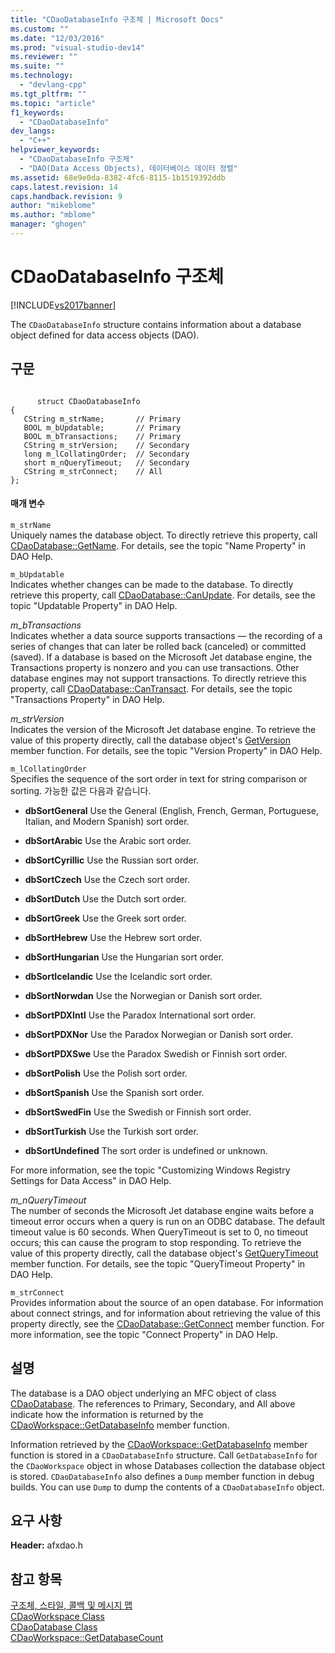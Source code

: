 ```yaml
---
title: "CDaoDatabaseInfo 구조체 | Microsoft Docs"
ms.custom: ""
ms.date: "12/03/2016"
ms.prod: "visual-studio-dev14"
ms.reviewer: ""
ms.suite: ""
ms.technology: 
  - "devlang-cpp"
ms.tgt_pltfrm: ""
ms.topic: "article"
f1_keywords: 
  - "CDaoDatabaseInfo"
dev_langs: 
  - "C++"
helpviewer_keywords: 
  - "CDaoDatabaseInfo 구조체"
  - "DAO(Data Access Objects), 데이터베이스 데이터 정렬"
ms.assetid: 68e9e0da-8382-4fc6-8115-1b1519392ddb
caps.latest.revision: 14
caps.handback.revision: 9
author: "mikeblome"
ms.author: "mblome"
manager: "ghogen"
---
```

# CDaoDatabaseInfo 구조체
[!INCLUDE[vs2017banner](../../assembler/inline/includes/vs2017banner.md)]

The `CDaoDatabaseInfo` structure contains information about a database object defined for data access objects \(DAO\).  
  
## 구문  
  
```  
  
      struct CDaoDatabaseInfo  
{  
   CString m_strName;       // Primary  
   BOOL m_bUpdatable;       // Primary  
   BOOL m_bTransactions;    // Primary  
   CString m_strVersion;    // Secondary  
   long m_lCollatingOrder;  // Secondary  
   short m_nQueryTimeout;   // Secondary  
   CString m_strConnect;    // All  
};  
```  
  
#### 매개 변수  
 `m_strName`  
 Uniquely names the database object.  To directly retrieve this property, call [CDaoDatabase::GetName](../Topic/CDaoDatabase::GetName.md).  For details, see the topic "Name Property" in DAO Help.  
  
 `m_bUpdatable`  
 Indicates whether changes can be made to the database.  To directly retrieve this property, call [CDaoDatabase::CanUpdate](../Topic/CDaoDatabase::CanUpdate.md).  For details, see the topic "Updatable Property" in DAO Help.  
  
 *m\_bTransactions*  
 Indicates whether a data source supports transactions — the recording of a series of changes that can later be rolled back \(canceled\) or committed \(saved\).  If a database is based on the Microsoft Jet database engine, the Transactions property is nonzero and you can use transactions.  Other database engines may not support transactions.  To directly retrieve this property, call [CDaoDatabase::CanTransact](../Topic/CDaoDatabase::CanTransact.md).  For details, see the topic "Transactions Property" in DAO Help.  
  
 *m\_strVersion*  
 Indicates the version of the Microsoft Jet database engine.  To retrieve the value of this property directly, call the database object's [GetVersion](../Topic/CDaoDatabase::GetVersion.md) member function.  For details, see the topic "Version Property" in DAO Help.  
  
 `m_lCollatingOrder`  
 Specifies the sequence of the sort order in text for string comparison or sorting.  가능한 값은 다음과 같습니다.  
  
-   **dbSortGeneral** Use the General \(English, French, German, Portuguese, Italian, and Modern Spanish\) sort order.  
  
-   **dbSortArabic** Use the Arabic sort order.  
  
-   **dbSortCyrillic** Use the Russian sort order.  
  
-   **dbSortCzech** Use the Czech sort order.  
  
-   **dbSortDutch** Use the Dutch sort order.  
  
-   **dbSortGreek** Use the Greek sort order.  
  
-   **dbSortHebrew** Use the Hebrew sort order.  
  
-   **dbSortHungarian** Use the Hungarian sort order.  
  
-   **dbSortIcelandic** Use the Icelandic sort order.  
  
-   **dbSortNorwdan** Use the Norwegian or Danish sort order.  
  
-   **dbSortPDXIntl** Use the Paradox International sort order.  
  
-   **dbSortPDXNor** Use the Paradox Norwegian or Danish sort order.  
  
-   **dbSortPDXSwe** Use the Paradox Swedish or Finnish sort order.  
  
-   **dbSortPolish** Use the Polish sort order.  
  
-   **dbSortSpanish** Use the Spanish sort order.  
  
-   **dbSortSwedFin** Use the Swedish or Finnish sort order.  
  
-   **dbSortTurkish** Use the Turkish sort order.  
  
-   **dbSortUndefined** The sort order is undefined or unknown.  
  
 For more information, see the topic "Customizing Windows Registry Settings for Data Access" in DAO Help.  
  
 *m\_nQueryTimeout*  
 The number of seconds the Microsoft Jet database engine waits before a timeout error occurs when a query is run on an ODBC database.  The default timeout value is 60 seconds.  When QueryTimeout is set to 0, no timeout occurs; this can cause the program to stop responding.  To retrieve the value of this property directly, call the database object's [GetQueryTimeout](../Topic/CDaoDatabase::GetQueryTimeout.md) member function.  For details, see the topic "QueryTimeout Property" in DAO Help.  
  
 `m_strConnect`  
 Provides information about the source of an open database.  For information about connect strings, and for information about retrieving the value of this property directly, see the [CDaoDatabase::GetConnect](../Topic/CDaoDatabase::GetConnect.md) member function.  For more information, see the topic "Connect Property" in DAO Help.  
  
## 설명  
 The database is a DAO object underlying an MFC object of class [CDaoDatabase](../../mfc/reference/cdaodatabase-class.md).  The references to Primary, Secondary, and All above indicate how the information is returned by the [CDaoWorkspace::GetDatabaseInfo](../Topic/CDaoWorkspace::GetDatabaseInfo.md) member function.  
  
 Information retrieved by the [CDaoWorkspace::GetDatabaseInfo](../Topic/CDaoWorkspace::GetDatabaseInfo.md) member function is stored in a `CDaoDatabaseInfo` structure.  Call `GetDatabaseInfo` for the `CDaoWorkspace` object in whose Databases collection the database object is stored.  `CDaoDatabaseInfo` also defines a `Dump` member function in debug builds.  You can use `Dump` to dump the contents of a `CDaoDatabaseInfo` object.  
  
## 요구 사항  
 **Header:** afxdao.h  
  
## 참고 항목  
 [구조체, 스타일, 콜백 및 메시지 맵](../../mfc/reference/structures-styles-callbacks-and-message-maps.md)   
 [CDaoWorkspace Class](../../mfc/reference/cdaoworkspace-class.md)   
 [CDaoDatabase Class](../../mfc/reference/cdaodatabase-class.md)   
 [CDaoWorkspace::GetDatabaseCount](../Topic/CDaoWorkspace::GetDatabaseCount.md)
